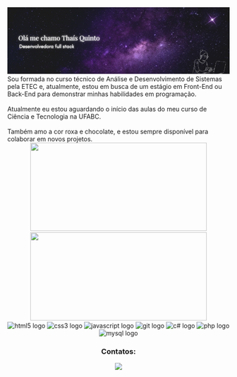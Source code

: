 <div align="center">
<img src="./Imagens/Bannerr.png" alt="Banner">
<div align="left">
Sou formada no curso técnico de Análise e Desenvolvimento de Sistemas pela ETEC e, atualmente, estou em busca de um estágio em Front-End ou Back-End para demonstrar minhas habilidades em programação.
<br> <br>
Atualmente eu estou aguardando o início das aulas do meu curso de Ciência e Tecnologia na UFABC.
<br> <br>
Também amo a cor roxa e chocolate, e estou sempre disponível para colaborar em novos projetos.
 </div>
   </div>
<div align="center">

 <div>
   <img height="200px" width="400px" src="https://github-readme-stats.vercel.app/api?username=thais-05&show_icons=true&include_all_commits=true&count_private=true&hide_border=true&title_color=9B59B6&icon_color=9B59B6&text_color=c9d1d9&bg_color=0d1117"/>
   <img height="200px" width="400px" src="https://github-readme-stats.vercel.app/api/top-langs/?username=thais-05&layout=compact&langs_count=7&hide_border=true&title_color=9B59B6&color=66cc00&text_color=fff&bg_color=0d1117"/>
 </div>
 
 <img src="https://cdn.jsdelivr.net/gh/devicons/devicon/icons/html5/html5-original.svg" height="40" width="52" alt="html5 logo" />
 <img src="https://cdn.jsdelivr.net/gh/devicons/devicon/icons/css3/css3-original.svg" height="40" width="52" alt="css3 logo" />
 <img src="https://cdn.jsdelivr.net/gh/devicons/devicon/icons/javascript/javascript-original.svg" height="40" width="52" alt="javascript logo" />
 <img src="https://cdn.jsdelivr.net/gh/devicons/devicon/icons/git/git-original.svg" height="40" width="52" alt="git logo" />
 <img src="https://cdn.jsdelivr.net/gh/devicons/devicon/icons/csharp/csharp-original.svg" height="40" width="52" alt="c# logo" />
 <img src="https://cdn.jsdelivr.net/gh/devicons/devicon/icons/php/php-original.svg" height="40" width="52" alt="php logo" />
 
  <img src="https://cdn.jsdelivr.net/gh/devicons/devicon/icons/mysql/mysql-original.svg" height="40" width="52" alt="mysql logo" />



 ### Contatos:
 
 <a href="https://www.linkedin.com/in/thais-quinto">
   <img src="https://img.shields.io/badge/LinkedIn-0077B5?style=for-the-badge&logo=linkedin&logoColor=white" />
 </a>
 
</div>
